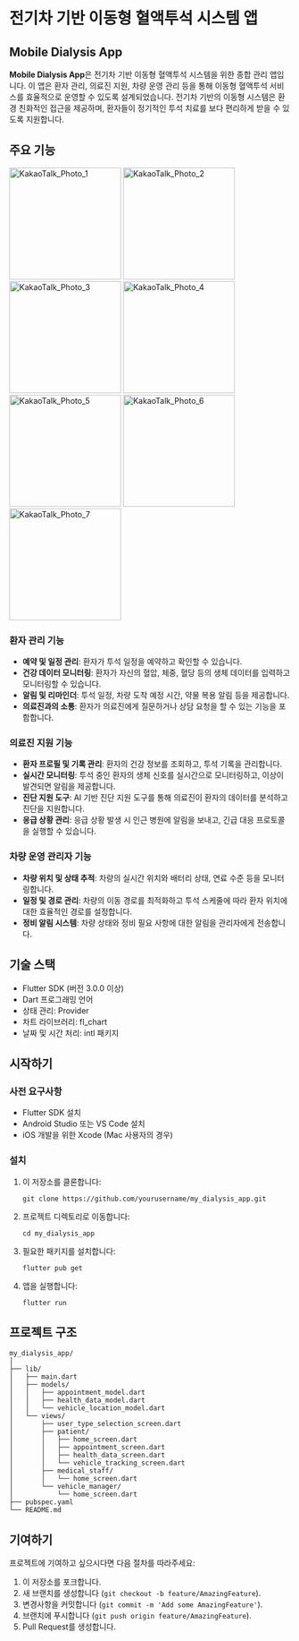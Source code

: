 # 전기차 기반 이동형 혈액투석 시스템 앱

## Mobile Dialysis App

**Mobile Dialysis App**은 전기차 기반 이동형 혈액투석 시스템을 위한 종합 관리 앱입니다. 이 앱은 환자 관리, 의료진 지원, 차량 운영 관리 등을 통해 이동형 혈액투석 서비스를 효율적으로 운영할 수 있도록 설계되었습니다. 전기차 기반의 이동형 시스템은 환경 친화적인 접근을 제공하며, 환자들이 정기적인 투석 치료를 보다 편리하게 받을 수 있도록 지원합니다.

## 주요 기능

<img src="https://github.com/user-attachments/assets/dc906e2a-90f2-4ab3-9082-8ee053799164" alt="KakaoTalk_Photo_1" width="200"/>
<img src="https://github.com/user-attachments/assets/41e4d920-16e6-4961-92a7-8c6d76336a2a" alt="KakaoTalk_Photo_2" width="200"/>
<img src="https://github.com/user-attachments/assets/30fd452d-de89-4a20-9761-44d15e1fc7c2" alt="KakaoTalk_Photo_3" width="200"/>
<img src="https://github.com/user-attachments/assets/c0238730-06fb-4c17-b0de-bd4fff9e4486" alt="KakaoTalk_Photo_4" width="200"/>
<img src="https://github.com/user-attachments/assets/7b4e0423-7456-40f5-b931-87c94426a607" alt="KakaoTalk_Photo_5" width="200"/>
<img src="https://github.com/user-attachments/assets/272499b9-7942-457d-83a7-a2a3d34d7a8f" alt="KakaoTalk_Photo_6" width="200"/>
<img src="https://github.com/user-attachments/assets/d5b3bf5c-0bd8-45f9-b8f8-fa4ec66e7613" alt="KakaoTalk_Photo_7" width="200"/>





### 환자 관리 기능

* **예약 및 일정 관리**: 환자가 투석 일정을 예약하고 확인할 수 있습니다.
* **건강 데이터 모니터링**: 환자가 자신의 혈압, 체중, 혈당 등의 생체 데이터를 입력하고 모니터링할 수 있습니다.
* **알림 및 리마인더**: 투석 일정, 차량 도착 예정 시간, 약물 복용 알림 등을 제공합니다.
* **의료진과의 소통**: 환자가 의료진에게 질문하거나 상담 요청을 할 수 있는 기능을 포함합니다.

### 의료진 지원 기능

* **환자 프로필 및 기록 관리**: 환자의 건강 정보를 조회하고, 투석 기록을 관리합니다.
* **실시간 모니터링**: 투석 중인 환자의 생체 신호를 실시간으로 모니터링하고, 이상이 발견되면 알림을 제공합니다.
* **진단 지원 도구**: AI 기반 진단 지원 도구를 통해 의료진이 환자의 데이터를 분석하고 진단을 지원합니다.
* **응급 상황 관리**: 응급 상황 발생 시 인근 병원에 알림을 보내고, 긴급 대응 프로토콜을 실행할 수 있습니다.

### 차량 운영 관리자 기능

* **차량 위치 및 상태 추적**: 차량의 실시간 위치와 배터리 상태, 연료 수준 등을 모니터링합니다.
* **일정 및 경로 관리**: 차량의 이동 경로를 최적화하고 투석 스케줄에 따라 환자 위치에 대한 효율적인 경로를 설정합니다.
* **정비 알림 시스템**: 차량 상태와 정비 필요 사항에 대한 알림을 관리자에게 전송합니다.

## 기술 스택

- Flutter SDK (버전 3.0.0 이상)
- Dart 프로그래밍 언어
- 상태 관리: Provider
- 차트 라이브러리: fl_chart
- 날짜 및 시간 처리: intl 패키지

## 시작하기

### 사전 요구사항

- Flutter SDK 설치
- Android Studio 또는 VS Code 설치
- iOS 개발을 위한 Xcode (Mac 사용자의 경우)

### 설치

1. 이 저장소를 클론합니다:
   ```
   git clone https://github.com/yourusername/my_dialysis_app.git
   ```

2. 프로젝트 디렉토리로 이동합니다:
   ```
   cd my_dialysis_app
   ```

3. 필요한 패키지를 설치합니다:
   ```
   flutter pub get
   ```

4. 앱을 실행합니다:
   ```
   flutter run
   ```

## 프로젝트 구조

```
my_dialysis_app/
│
├── lib/
│   ├── main.dart
│   ├── models/
│   │   ├── appointment_model.dart
│   │   ├── health_data_model.dart
│   │   └── vehicle_location_model.dart
│   └── views/
│       ├── user_type_selection_screen.dart
│       ├── patient/
│       │   ├── home_screen.dart
│       │   ├── appointment_screen.dart
│       │   ├── health_data_screen.dart
│       │   └── vehicle_tracking_screen.dart
│       ├── medical_staff/
│       │   └── home_screen.dart
│       └── vehicle_manager/
│           └── home_screen.dart
├── pubspec.yaml
└── README.md
```

## 기여하기

프로젝트에 기여하고 싶으시다면 다음 절차를 따라주세요:

1. 이 저장소를 포크합니다.
2. 새 브랜치를 생성합니다 (`git checkout -b feature/AmazingFeature`).
3. 변경사항을 커밋합니다 (`git commit -m 'Add some AmazingFeature'`).
4. 브랜치에 푸시합니다 (`git push origin feature/AmazingFeature`).
5. Pull Request를 생성합니다.
